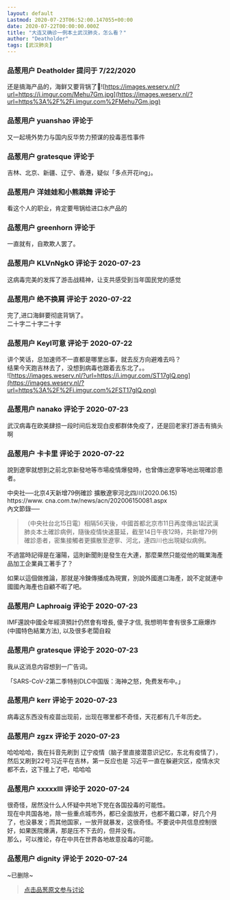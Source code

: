```yaml
---
layout: default
Lastmod: 2020-07-23T06:52:00.147055+00:00
date: 2020-07-22T00:00:00.000Z
title: "大连又确诊一例本土武汉肺炎，怎么看？"
author: "Deatholder"
tags: [武汉肺炎]
---
```



### 品葱用户 **Deatholder** 提问于 7/22/2020
    
还是搞海产品的，海鲜又要背锅了🤣![https://images.weserv.nl/?url=https://i.imgur.com/Mehu7Gm.jpg](https://images.weserv.nl/?url=https%3A%2F%2Fi.imgur.com%2FMehu7Gm.jpg)
    
                

### 品葱用户 **yuanshao** 评论于 
        
又一起境外势力与国内反华势力预谋的投毒恶性事件
        
                

### 品葱用户 **gratesque** 评论于 
        
吉林、北京、新疆、辽宁、香港，疑似「多点开花ing」。
        
                

### 品葱用户 **洋娃娃和小熊跳舞** 评论于 
        
看这个人的职业，肯定要甩锅给进口水产品的
        
                

### 品葱用户 **greenhorn** 评论于 
        
一直就有，自欺欺人罢了。
        
                

### 品葱用户 **KLVnNgkO** 评论于 2020-07-23
        
这病毒完美的发挥了游击战精神，让支共感受到当年国民党的感觉
        
                

### 品葱用户 **绝不换肩** 评论于 2020-07-22
        
完了,进口海鲜要彻底背锅了。  
二十字二十字二十字
        
                

### 品葱用户 **KeyI可意** 评论于 2020-07-22
        
讲个笑话，总加速师不一直都是哪里出事，就去反方向避难去吗？  
结果今天跑吉林去了，没想到病毒也跟着去东北了。。  
![https://images.weserv.nl/?url=https://i.imgur.com/ST17gIQ.png](https://images.weserv.nl/?url=https%3A%2F%2Fi.imgur.com%2FST17gIQ.png)
        
                

### 品葱用户 **nanako** 评论于 2020-07-23
        
武汉病毒在欧美肆掠一段时间后发现白皮都群体免疫了，还是回老家打游击有搞头啊
        
                

### 品葱用户 **卡卡里** 评论于 2020-07-22
        
說到遼寧就想到之前北京新發地等市場疫情爆發時，也曾傳出遼寧等地出現確診患者。  
  
中央社──北京4天新增79例確診 擴散遼寧河北四川(2020.06.15)  
https://www. cna.com.tw/news/acn/202006150081.aspx  
內文節錄──  

> （中央社台北15日電）相隔56天後，中國首都北京市11日再度傳出1起武漢肺炎本土確診病例，隨後疫情快速蔓延，截至14日午夜12時，共新增79例確診患者，密集接觸者更擴散至遼寧、河北，連四川也出現疑似病例。

  
  
不過當時記得是在瀋陽，這則新聞則是發生在大連，那麼果然只能從他的職業海產品加工企業員工著手了？  
  
如果以這個做推論，那就是冷鍊傳播成為現實，別說外國進口海產，說不定就連中國國內海產也自顧不暇了吧。
        
                

### 品葱用户 **Laphroaig** 评论于 2020-07-23
        
IMF還說中國全年經濟預計仍然會有增長, 傻子才信, 我想明年會有很多工廠爆炸(中國特色結業方法), 以及很多老闆自殺
        
                

### 品葱用户 **gratesque** 评论于 2020-07-23
        
我从这消息内容想到一广告词。  
  
「SARS-CoV-2第二季特别DLC中国版：海神之怒，免费发布中。」
        
                

### 品葱用户 **kerr** 评论于 2020-07-23
        
病毒这东西没有疫苗出现前，出现在哪里都不奇怪，天花都有几千年历史。
        
                

### 品葱用户 **zgzx** 评论于 2020-07-23
        
哈哈哈哈，我在抖音先刷到 辽宁疫情（脑子里直接潜意识记忆，东北有疫情了），然后又刷到22号习近平在吉林，第一反应也是 习近平一直在躲避灾区，疫情水灾都不去，这下撞上了吧，哈哈哈
        
                

### 品葱用户 **xxxxxlll** 评论于 2020-07-24
        
很奇怪，居然没什么人怀疑中共地下党在各国投毒的可能性。  
现在中共国各地，除一些重点城市外，都已全面放开，也都不戴口罩，好几个月了，也没暴发；而其他国家，一放开就暴发，这很奇怪。不要说中共信息控制很好，如果医院爆满，那是压不下去的，但并没有。  
那么，可以推论，存在中共在世界各地故意投毒的可能。
        
                

### 品葱用户 **dignity** 评论于 2020-07-24
        
~已删除~
        
                





> [点击品葱原文参与讨论](https://pincong.rocks/question/28833)

